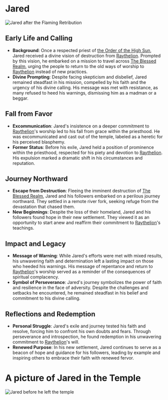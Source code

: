 # Jared

![Jared after the Flaming Retribution](../../assets/Jared.jpg)

## Early Life and Calling

- **Background**: Once a respected priest of [the Order of the High Sun](../Factions/Order-of-the-High-Sun.md), Jared received a divine vision of destruction from [Raythelion](../Religion/Raythelion.md). Prompted by this vision, he embarked on a mission to travel across [The Blessed Realm](../Locations/Solaris/Old-World/The-Blessed-Realm/0-The-Blessed-Realm.md), urging the people to return to the old ways of worship to [Raythelion](../Religion/Raythelion.md) instead of new practices.
- **Divine Prompting**: Despite facing skepticism and disbelief, Jared remained steadfast in his mission, compelled by his faith and the urgency of his divine calling. His message was met with resistance, as many refused to heed his warnings, dismissing him as a madman or a beggar.

## Fall from Favor

- **Excommunication**: Jared's insistence on a deeper commitment to [Raythelion](../Religion/Raythelion.md)'s worship led to his fall from grace within the priesthood. He was excommunicated and cast out of the temple, labeled as a heretic for his perceived blasphemy.
- **Former Status**: Before his exile, Jared held a position of prominence within the priesthood, respected for his piety and devotion to [Raythelion](../Religion/Raythelion.md). His expulsion marked a dramatic shift in his circumstances and reputation.

## Journey Northward

- **Escape from Destruction**: Fleeing the imminent destruction of [The Blessed Realm](../Locations/Solaris/Old-World/The-Blessed-Realm/0-The-Blessed-Realm.md), Jared and his followers embarked on a perilous journey northward. They settled in a remote river fork, seeking refuge from the devastation that chased them.
- **New Beginnings**: Despite the loss of their homeland, Jared and his followers found hope in their new settlement. They viewed it as an opportunity to start anew and reaffirm their commitment to [Raythelion](../Religion/Raythelion.md)'s teachings.

## Impact and Legacy

- **Message of Warning**: While Jared's efforts were met with mixed results, his unwavering faith and determination left a lasting impact on those who heeded his warnings. His message of repentance and return to [Raythelion](../Religion/Raythelion.md)'s worship served as a reminder of the consequences of spiritual complacency.
- **Symbol of Perseverance**: Jared's journey symbolizes the power of faith and resilience in the face of adversity. Despite the challenges and setbacks he encountered, he remained steadfast in his belief and commitment to his divine calling.

## Reflections and Redemption

- **Personal Struggle**: Jared's exile and journey tested his faith and resolve, forcing him to confront his own doubts and fears. Through perseverance and introspection, he found redemption in his unwavering commitment to [Raythelion](../Religion/Raythelion.md)'s will.
- **Renewed Purpose**: In his new settlement, Jared continues to serve as a beacon of hope and guidance for his followers, leading by example and inspiring others to embrace their faith with renewed fervor.

# A picture of Jared in the Temple
![Jared before he left the temple](../../assets/Jared-2.jpg)
